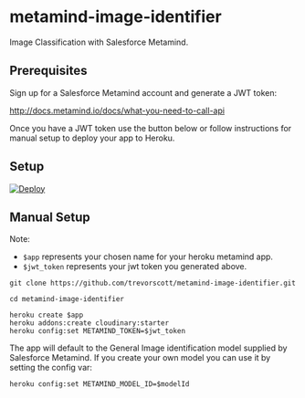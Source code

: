 # metamind-image-identifier
Image Classification with Salesforce Metamind.

## Prerequisites ##

Sign up for a Salesforce Metamind account and generate a JWT token:

http://docs.metamind.io/docs/what-you-need-to-call-api

Once you have a JWT token use the button below or follow instructions for manual setup to deploy your app to Heroku.

## Setup ##

[![Deploy](https://www.herokucdn.com/deploy/button.png)](https://heroku.com/deploy)


## Manual Setup ##

Note:
* `$app` represents your chosen name for your heroku metamind app.
* `$jwt_token` represents your jwt token you generated above. 

```
git clone https://github.com/trevorscott/metamind-image-identifier.git 

cd metamind-image-identifier

heroku create $app
heroku addons:create cloudinary:starter
heroku config:set METAMIND_TOKEN=$jwt_token
```

The app will default to the General Image identification model supplied by Salesforce Metamind. If you create your own model you can use it by setting the config var:

```
heroku config:set METAMIND_MODEL_ID=$modelId
```
